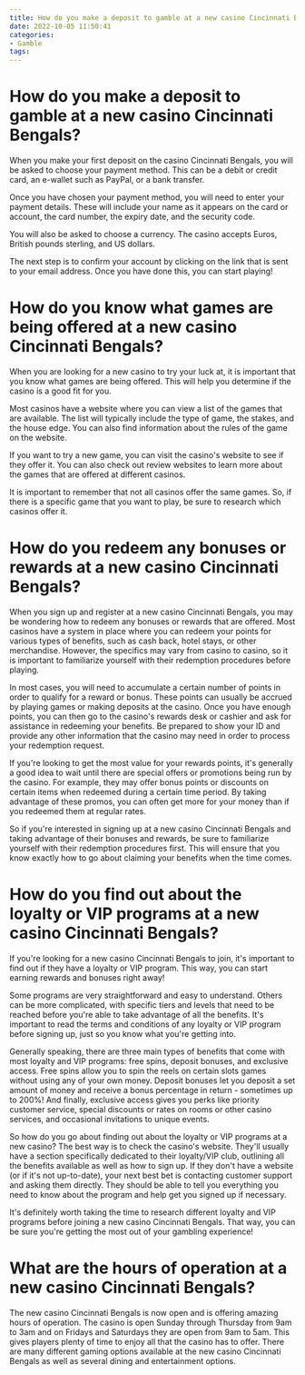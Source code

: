 ```yaml
---
title: How do you make a deposit to gamble at a new casino Cincinnati Bengals
date: 2022-10-05 11:50:41
categories:
- Gamble
tags:
---
```



# How do you make a deposit to gamble at a new casino Cincinnati Bengals?

When you make your first deposit on the casino Cincinnati Bengals, you will be asked to choose your payment method. This can be a debit or credit card, an e-wallet such as PayPal, or a bank transfer.

Once you have chosen your payment method, you will need to enter your payment details. These will include your name as it appears on the card or account, the card number, the expiry date, and the security code.

You will also be asked to choose a currency. The casino accepts Euros, British pounds sterling, and US dollars.

The next step is to confirm your account by clicking on the link that is sent to your email address. Once you have done this, you can start playing!

# How do you know what games are being offered at a new casino Cincinnati Bengals?

When you are looking for a new casino to try your luck at, it is important that you know what games are being offered. This will help you determine if the casino is a good fit for you.

Most casinos have a website where you can view a list of the games that are available. The list will typically include the type of game, the stakes, and the house edge. You can also find information about the rules of the game on the website.

If you want to try a new game, you can visit the casino's website to see if they offer it. You can also check out review websites to learn more about the games that are offered at different casinos.

It is important to remember that not all casinos offer the same games. So, if there is a specific game that you want to play, be sure to research which casinos offer it.

# How do you redeem any bonuses or rewards at a new casino Cincinnati Bengals?

When you sign up and register at a new casino Cincinnati Bengals, you may be wondering how to redeem any bonuses or rewards that are offered. Most casinos have a system in place where you can redeem your points for various types of benefits, such as cash back, hotel stays, or other merchandise. However, the specifics may vary from casino to casino, so it is important to familiarize yourself with their redemption procedures before playing.

In most cases, you will need to accumulate a certain number of points in order to qualify for a reward or bonus. These points can usually be accrued by playing games or making deposits at the casino. Once you have enough points, you can then go to the casino's rewards desk or cashier and ask for assistance in redeeming your benefits. Be prepared to show your ID and provide any other information that the casino may need in order to process your redemption request.

 If you're looking to get the most value for your rewards points, it's generally a good idea to wait until there are special offers or promotions being run by the casino. For example, they may offer bonus points or discounts on certain items when redeemed during a certain time period. By taking advantage of these promos, you can often get more for your money than if you redeemed them at regular rates.

So if you're interested in signing up at a new casino Cincinnati Bengals and taking advantage of their bonuses and rewards, be sure to familiarize yourself with their redemption procedures first. This will ensure that you know exactly how to go about claiming your benefits when the time comes.

# How do you find out about the loyalty or VIP programs at a new casino Cincinnati Bengals?

If you're looking for a new casino Cincinnati Bengals to join, it's important to find out if they have a loyalty or VIP program. This way, you can start earning rewards and bonuses right away!

Some programs are very straightforward and easy to understand. Others can be more complicated, with specific tiers and levels that need to be reached before you're able to take advantage of all the benefits. It's important to read the terms and conditions of any loyalty or VIP program before signing up, just so you know what you're getting into.

Generally speaking, there are three main types of benefits that come with most loyalty and VIP programs: free spins, deposit bonuses, and exclusive access. Free spins allow you to spin the reels on certain slots games without using any of your own money. Deposit bonuses let you deposit a set amount of money and receive a bonus percentage in return - sometimes up to 200%! And finally, exclusive access gives you perks like priority customer service, special discounts or rates on rooms or other casino services, and occasional invitations to unique events.

So how do you go about finding out about the loyalty or VIP programs at a new casino? The best way is to check the casino's website. They'll usually have a section specifically dedicated to their loyalty/VIP club, outlining all the benefits available as well as how to sign up. If they don't have a website (or if it's not up-to-date), your next best bet is contacting customer support and asking them directly. They should be able to tell you everything you need to know about the program and help get you signed up if necessary.

It's definitely worth taking the time to research different loyalty and VIP programs before joining a new casino Cincinnati Bengals. That way, you can be sure you're getting the most out of your gambling experience!

# What are the hours of operation at a new casino Cincinnati Bengals?

The new casino Cincinnati Bengals is now open and is offering amazing hours of operation. The casino is open Sunday through Thursday from 9am to 3am and on Fridays and Saturdays they are open from 9am to 5am. This gives players plenty of time to enjoy all that the casino has to offer. There are many different gaming options available at the new casino Cincinnati Bengals as well as several dining and entertainment options.